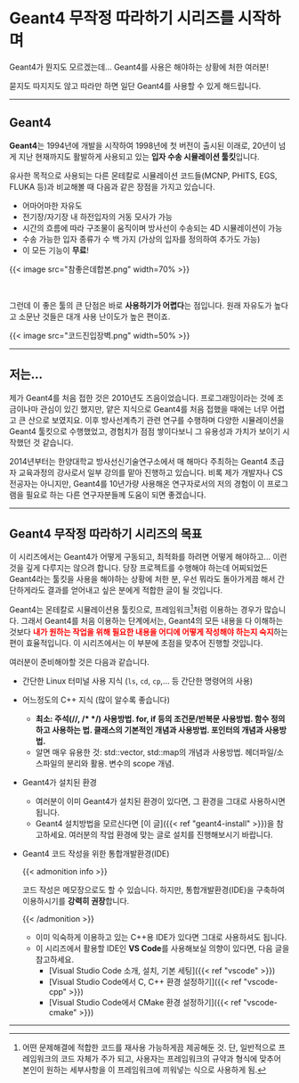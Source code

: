 # Geant4 무작정 따라하기 시리즈를 시작하며


Geant4가 뭔지도 모르겠는데... Geant4를 사용은 해야하는 상황에 처한 여러분! 

묻지도 따지지도 않고 따라만 하면 일단 Geant4를 사용할 수 있게 해드립니다.

<!--more-->

---



## Geant4

**Geant4**는 1994년에 개발을 시작하여 1998년에 첫 버전이 출시된 이래로, 20년이 넘게 지난 현재까지도 활발하게 사용되고 있는 **입자 수송 시뮬레이션 툴킷**입니다.

유사한 목적으로 사용되는 다른 몬테칼로 시뮬레이션 코드들(MCNP, PHITS, EGS, FLUKA 등)과 비교해볼 때 다음과 같은 장점을 가지고 있습니다.

- 어마어마한 자유도
- 전기장/자기장 내 하전입자의 거동 모사가 가능
- 시간의 흐름에 따라 구조물이 움직이며 방사선이 수송되는 4D 시뮬레이션이 가능
- 수송 가능한 입자 종류가 수 백 가지 (가상의 입자를 정의하여 추가도 가능)
- 이 모든 기능이 **무료**!

{{< image src="참좋은데합본.png" width=70% >}}

<br>

그런데 이 좋은 툴의 큰 단점은 바로 **사용하기가 어렵다**는 점입니다. 원래 자유도가 높다고 소문난 것들은 대개 사용 난이도가 높은 편이죠.

{{< image src="코드진입장벽.png" width=50% >}}

---

## 저는...

제가 Geant4를 처음 접한 것은 2010년도 즈음이었습니다. 프로그래밍이라는 것에 조금이나마 관심이 있긴 했지만, 얕은 지식으로 Geant4를 처음 접했을 때에는 너무 어렵고 큰 산으로 보였지요. 이후 방사선계측기 관련 연구를 수행하며 다양한 시뮬레이션을 Geant4 툴킷으로 수행했었고, 경험치가 점점 쌓이다보니 그 유용성과 가치가 보이기 시작했던 것 같습니다. 

2014년부터는 한양대학교 방사선신기술연구소에서 매 해마다 주최하는 Geant4 초급자 교육과정의 강사로서 일부 강의를 맡아 진행하고 있습니다. 비록 제가 개발자나 CS전공자는 아니지만, Geant4를 10년가량 사용해온 연구자로서의 저의 경험이 이 프로그램을 필요로 하는 다른 연구자분들께 도움이 되면 좋겠습니다.

---

## Geant4 무작정 따라하기 시리즈의 목표

이 시리즈에서는 Geant4가 어떻게 구동되고, 최적화를 하려면 어떻게 해야하고... 이런 것을 깊게 다루지는 않으려 합니다. 당장 프로젝트를 수행해야 하는데 어찌되었든 Geant4라는 툴킷을 사용을 해야하는 상황에 처한 분, 우선 뭐라도 돌아가게끔 해서 간단하게라도 결과를 얻어내고 싶은 분에게 적합한 글이 될 것입니다.

Geant4는 몬테칼로 시뮬레이션용 툴킷으로, 프레임워크[^1]처럼 이용하는 경우가 많습니다. 그래서 Geant4를 처음 이용하는 단계에서는, Geant4의 모든 내용을 다 이해하는 것보다 <font color='red'><b>내가 원하는 작업을 위해 필요한 내용을 어디에 어떻게 작성해야 하는지 숙지</b></font>하는 편이 효율적입니다. 이 시리즈에서는 이 부분에 초점을 맞추어 진행할 것입니다.

여러분이 준비해야할 것은 다음과 같습니다.

- 간단한 Linux 터미널 사용 지식 (`ls`, `cd`, `cp`,... 등 간단한 명령어의 사용)
- 어느정도의 C++ 지식 (많이 알수록 좋습니다)
  - <b>최소: 주석(//, /* */) 사용방법. for, if 등의 조건문/반복문 사용방법. 함수 정의하고 사용하는 법. 클래스의 기본적인 개념과 사용방법. 포인터의 개념과 사용방법.</b>
  - 알면 매우 유용한 것: std::vector, std::map의 개념과 사용방법. 헤더파일/소스파일의 분리와 활용. 변수의 scope 개념.

- Geant4가 설치된 환경
  - 여러분이 이미 Geant4가 설치된 환경이 있다면, 그 환경을 그대로 사용하시면 됩니다.
  - Geant4 설치방법을 모르신다면 [이 글]({{< ref "geant4-install" >}})을 참고하세요. 여러분의 작업 환경에 맞는 글로 설치를 진행해보시기 바랍니다.
  
- Geant4 코드 작성을 위한 통합개발환경(IDE)

  {{< admonition info >}}

  코드 작성은 메모장으로도 할 수 있습니다. 하지만, 통합개발환경(IDE)을 구축하여 이용하시기를 **강력히 권장**합니다.

  {{< /admonition >}}

  - 이미 익숙하게 이용하고 있는 C++용 IDE가 있다면 그대로 사용하셔도 됩니다.
  - 이 시리즈에서 활용할 IDE인 **VS Code**를 사용해보실 의향이 있다면, 다음 글을 참고하세요.
    - [Visual Studio Code 소개, 설치, 기본 세팅]({{< ref "vscode" >}})
    - [Visual Studio Code에서 C, C++ 환경 설정하기]({{< ref "vscode-cpp" >}})
    - [Visual Studio Code에서 CMake 환경 설정하기]({{< ref "vscode-cmake" >}})

---

[^1]: 어떤 문제해결에 적합한 코드를 재사용 가능하게끔 제공해둔 것. 단, 일반적으로 프레임워크의 코드 자체가 주가 되고, 사용자는 프레임워크의 규약과 형식에 맞추어 본인이 원하는 세부사항을 이 프레임워크에 끼워넣는 식으로 사용하게 됨.
